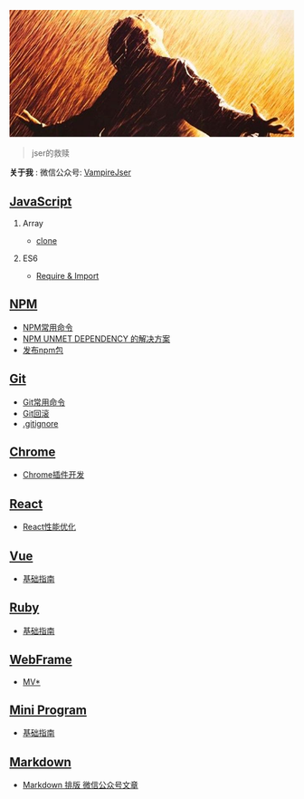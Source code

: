 ![saved](img/saved.png)

> jser的救赎

**关于我** : 微信公众号: <a href="https://mp.weixin.qq.com/mp/profile_ext?action=home&__biz=MzA4OTQ3NDc4NQ==&scene=124#wechat_redirect" target="_blank">VampireJser</a>
<br>
## [JavaScript](https://github.com/yulongge/Vampire/blob/master/blog/array_clone.md)

1. Array

	- [clone](https://github.com/yulongge/Vampire/blob/master/blog/array_clone.md)

2. ES6

	- [Require & Import](https://github.com/yulongge/Vampire/blob/master/blog/req_imp.md)

## [NPM](https://github.com/yulongge/Vampire/blob/master/blog/npm_command.md)

- [NPM常用命令](https://github.com/yulongge/Vampire/blob/master/blog/npm_command.md)
- [NPM UNMET DEPENDENCY 的解决方案](https://github.com/yulongge/Vampire/blob/master/blog/npm_catch.md)
- [发布npm包](https://github.com/yulongge/Vampire/blob/master/blog/npm_create.md)

## [Git](https://github.com/yulongge/Vampire/blob/master/blog/git_doc.md)

- [Git常用命令](https://github.com/yulongge/Vampire/blob/master/blog/git_doc.md)
- [Git回滚](https://github.com/yulongge/Vampire/blob/master/blog/git_return.md)
- [.gitignore](https://github.com/yulongge/Vampire/blob/master/blog/gitignore.md)

## [Chrome](https://github.com/yulongge/Vampire/blob/master/blog/chrome_extends.md)

- [Chrome插件开发](https://github.com/yulongge/Vampire/blob/master/blog/chrome_extends.md)

## [React](https://github.com/yulongge/Vampire/blob/master/blog/react_optimize.md)

- [React性能优化](https://github.com/yulongge/Vampire/blob/master/blog/react_optimize.md)

## [Vue](https://github.com/yulongge/Vampire/blob/master/blog/vue.md)

- [基础指南](https://github.com/yulongge/Vampire/blob/master/blog/vue.md)

## [Ruby](https://github.com/yulongge/Vampire/blob/master/blog/ruby.md)

- [基础指南](https://github.com/yulongge/Vampire/blob/master/blog/ruby.md)

## [WebFrame](https://github.com/yulongge/Vampire/blob/master/blog/mv_x.md)

- [MV*](https://github.com/yulongge/Vampire/blob/master/blog/mv_x.md)

## [Mini Program](https://github.com/yulongge/Vampire/blob/master/blog/min_programe.md)

- [基础指南](https://github.com/yulongge/Vampire/blob/master/blog/min_programe.md)

## [Markdown](https://github.com/yulongge/Vampire/blob/master/blog/markdown_to_wechatArticle.md)

- [Markdown 排版 微信公众号文章](https://github.com/yulongge/Vampire/blob/master/blog/markdown_to_wechatArticle.md)

